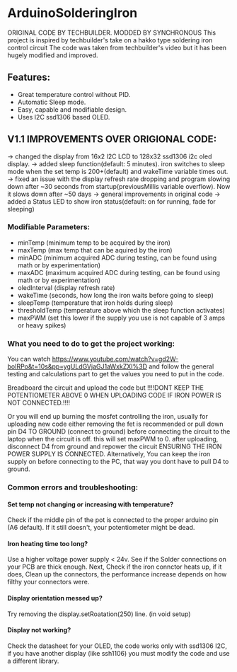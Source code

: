 # ArduinoSolderingIron
ORIGINAL CODE BY TECHBUILDER. MODDED BY SYNCHRONOUS 
This project is inspired by techbuilder's take on a hakko type soldering iron control circuit
The code was taken from techbuilder's video but it has been hugely modified and improved. 

## Features: 
 - Great temperature control without PID.
 - Automatic Sleep mode.
 - Easy, capable and modifiable design.
 - Uses I2C ssd1306 based OLED.

## V1.1 IMPROVEMENTS OVER ORIGIONAL CODE:
-> changed the display from 16x2 I2C LCD to 128x32 ssd1306 i2c oled 
   display.
-> added sleep function(default: 5 minutes). iron switches to sleep mode 
   when the set temp is 200+(default) and wakeTime variable times out.
-> fixed an issue with the display refresh rate dropping and program 
   slowing down after ~30 seconds from startup(previousMillis variable
   overflow). Now it slows down after ~50 days
-> general improvements in original code
-> added a Status LED to show iron status(default: on for running, fade for sleeping)

### Modifiable Parameters: 
 - minTemp (minimum temp to be acquired by the iron)
 - maxTemp (max temp that can be aquired by the iron)
 - minADC  (minimum acquired ADC during testing, can be found using math or by experimentation)
 - maxADC  (maximum acquired ADC during testing, can be found using math or by experimentation)
 - oledInterval (display refresh rate)
 - wakeTime (seconds, how long the iron waits before going to sleep)
 - sleepTemp (temperature that iron holds during sleep)
 - thresholdTemp (temperature above which the sleep function activates)
 - maxPWM (set this lower if the supply you use is not capable of 3 amps or heavy spikes)

### What you need to do to get the project working: 
You can watch https://www.youtube.com/watch?v=gd2W-boIRPo&t=10s&pp=ygULdGVjaGJ1aWxkZXI%3D and follow
the general testing and calculations part to get the values you need to put in the code. 

Breadboard the circuit and upload the code but
!!!!DONT KEEP THE POTENTIOMETER ABOVE 0 WHEN UPLOADING CODE IF IRON POWER IS NOT CONNECTED.!!!!

Or you will end up burning the mosfet controlling the iron, usually for uploading new code either removing the
fet is recommended or pull down pin D4 TO GROUND (connect to ground) before connecting the circuit to the laptop
when the circuit is off. this will set maxPWM to 0. after uploading, disconnect D4 from ground and repower the circuit ENSURING THE IRON POWER SUPPLY IS CONNECTED. 
Alternatively, You can keep the iron supply on before connecting to the PC, that way you dont have to pull D4 to ground. 

### Common errors and troubleshooting: 
#### Set temp not changing or increasing with temperature?
Check if the middle pin of the pot is connected to the proper arduino pin (A6 default).
If it still doesn't, your potentiometer might be dead. 

#### Iron heating time too long?
Use a higher voltage power supply < 24v.
See if the Solder connections on your PCB are thick enough. Next, Check if the iron connctor heats up, if it does, 
Clean up the connectors, the performance increase depends on how filthy your connectors were. 

#### Display orientation messed up? 
Try removing the display.setRoatation(250) line. (in void setup)

#### Display not working? 
Check the datasheet for your OLED, the code works only with ssd1306 I2C, if you have another display (like ssh1106)
you must modify the code and use a different library.



